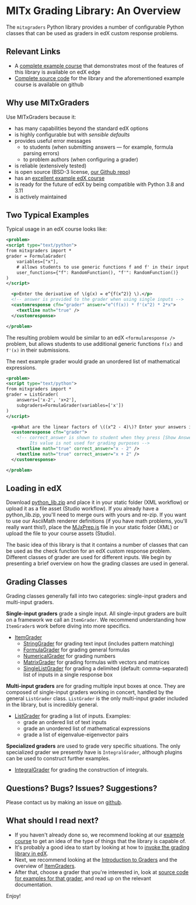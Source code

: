 # MITx Grading Library: An Overview

The `mitxgraders` Python library provides a number of configurable Python classes that can be used as graders in edX custom response problems.

## Relevant Links

* A [complete example course](https://edge.edx.org/courses/course-v1:MITx+grading-library+examples/) that demonstrates most of the features of this library is available on edX edge
* [Complete source code](https://github.com/mitodl/mitx-grading-library) for the library and the aforementioned example course is available on github


## Why use MITxGraders

Use MITxGraders because it:

- has many capabilities beyond the standard edX options
- is highly configurable but with *sensible defaults*
- provides useful error messages
    - to students (when submitting answers &mdash; for example, formula parsing errors)
    - to problem authors (when configuring a grader)
- is reliable (extensively tested)
- is open source (BSD-3 license, [our Github repo](https://github.com/mitodl/mitx-grading-library))
- has an [excellent example edX course](https://edge.edx.org/courses/course-v1:MITx+grading-library+examples/)
- is ready for the future of edX by being compatible with Python 3.8 and 3.11
- is actively maintained


## Two Typical Examples

Typical usage in an edX course looks like:
```XML
<problem>
<script type="text/python">
from mitxgraders import *
grader = FormulaGrader(
    variables=["x"],
    # allows students to use generic functions f and f' in their input
    user_functions={"f": RandomFunction(), "f'": RandomFunction()}
)
</script>

  <p>Enter the derivative of \(g(x) = e^{f(x^2)} \).</p>
  <!-- answer is provided to the grader when using single inputs -->
  <customresponse cfn="grader" answer="e^(f(x)) * f'(x^2) * 2*x">
    <textline math="true" />
  </customresponse>

</problem>
```
The resulting problem would be similar to an edX `<formularesponse />` problem, but allows students to use additional generic functions `f(x)` and `f'(x)` in their submissions.

The next example grader would grade an unordered list of mathematical expressions.

```XML
<problem>
<script type="text/python">
from mitxgraders import *
grader = ListGrader(
    answers=['x-2', 'x+2'],
    subgraders=FormulaGrader(variables=['x'])
)
</script>

  <p>What are the linear factors of \((x^2 - 4)\)? Enter your answers in any order.</p>
  <customresponse cfn="grader">
    <!-- correct_answer is shown to student when they press [Show Answer].
         Its value is not used for grading purposes -->
    <textline math="true" correct_answer="x - 2" />
    <textline math="true" correct_answer="x + 2" />
  </customresponse>

</problem>
```

## Loading in edX

Download [python_lib.zip](https://github.com/mitodl/mitx-grading-library/raw/master/python_lib.zip) and place it in your static folder (XML workflow) or upload it as a file asset (Studio workflow). If you already have a python_lib.zip, you'll need to merge ours with yours and re-zip. If you want to use our AsciiMath renderer definitions (if you have math problems, you'll really want this!), place the [MJxPrep.js](https://raw.githubusercontent.com/mitodl/mitx-grading-library/master/MJxPrep.js) file in your static folder (XML) or upload the file to your course assets (Studio).

The basic idea of this library is that it contains a number of classes that can be used as the check function for an edX custom response problem. Different classes of grader are used for different inputs. We begin by presenting a brief overview on how the grading classes are used in general.


## Grading Classes

Grading classes generally fall into two categories: single-input graders and multi-input graders.

**Single-input graders** grade a single input. All single-input graders are built on a framework we call an `ItemGrader`. We recommend understanding how `ItemGrader`s work before diving into more specifics.

- [ItemGrader](item_grader.md)
    - [StringGrader](string_grader.md) for grading text input (includes pattern matching)
    - [FormulaGrader](grading_math/formula_grader.md) for grading general formulas
    - [NumericalGrader](grading_math/numerical_grader.md) for grading numbers
    - [MatrixGrader](grading_math/matrix_grader/matrix_grader.md) for grading formulas with vectors and matrices
    - [SingleListGrader](grading_lists/single_list_grader.md) for grading a delimited (default: comma-separated) list of inputs in a single response box

**Multi-input graders** are for grading multiple input boxes at once. They are composed of single-input graders working in concert, handled by the general `ListGrader` class. `ListGrader` is the only multi-input grader included in the library, but is incredibly general.

- [ListGrader](grading_lists/list_grader.md) for grading a list of inputs. Examples:
    - grade an ordered list of text inputs
    - grade an unordered list of mathematical expressions
    - grade a list of eigenvalue-eigenvector pairs

**Specialized graders** are used to grade very specific situations. The only specialized grader we presently have is `IntegralGrader`, although plugins can be used to construct further examples.

- [IntegralGrader](grading_math/integral_grader.md) for grading the construction of integrals.


## Questions? Bugs? Issues? Suggestions?

Please contact us by making an issue on [github](https://github.com/mitodl/mitx-grading-library).


## What should I read next?

- If you haven't already done so, we recommend looking at our [example course](https://edge.edx.org/courses/course-v1:MITx+grading-library+examples/) to get an idea of the type of things that the library is capable of.
- It's probably a good idea to start by looking at how to [invoke the grading library in edX](edx.md).
- Next, we recommend looking at the [Introduction to Graders](graders.md) and the overview of [ItemGraders](item_grader.md).
- After that, choose a grader that you're interested in, look at [source code for examples for that grader](https://github.com/mitodl/mitx-grading-library/tree/master/course/problem), and read up on the relevant documentation.

Enjoy!

